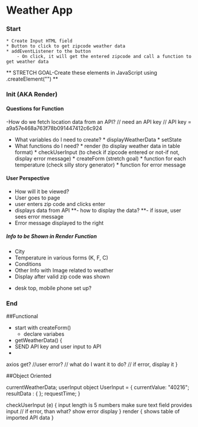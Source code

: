 # Weather App

### Start
    * Create Input HTML field
    * Button to click to get zipcode weather data
    * addEventListener to the button
        - On click, it will get the entered zipcode and call a function to get weather data
**       STRETCH GOAL-Create these elements in JavaScript using .createElement("")
**

### Init (AKA Render)

#### Questions for Function
-How do we fetch location data from an API?
// need an API key
// API key = a9a57e468a763f78b091447412c6c924
- What variables do I need to create?
      * displayWeatherData
      * setState
- What functions do I need?
      * render (to display weather data in table format)
      * checkUserInput (to check if zipcode entered or not-if not, display error message)
      * createForm (stretch goal)
      * function for each temperature (check silly story generator)
      * function for error message


#### User Perspective
- How will it be viewed?
- User goes to page
- user enters zip code and clicks enter
- displays data from API
**- how to display the data?
**- if issue, user sees error message
- Error message displayed to the right

##### Info to be Shown in Render Function
* City
* Temperature in various forms (K, F, C)
* Conditions
* Other Info with Image related to weather
* Display after valid zip code was shown
- desk top, mobile phone set up?
### End

##Functional

  - start with createForm()
    * declare variabes
  - getWeatherData() {
  - SEND API key and user input to API
  - 
  axios get?
  //user error?
  // what do I want it to do?
  // if error, display it
}


##Object Oriented

  currentWeatherData;
  userInput object
  UserInput = {
    currentValue: "40216";
    resultData : { };
    requestTime;
 }
 
 
 checkUserInput (e) {
    input length is 5 numbers
    make sure text field provides input
    // if error, than what? show error display
}
 render {
    shows table of imported API data
 }
 
 
 
 
 
 
 
 
